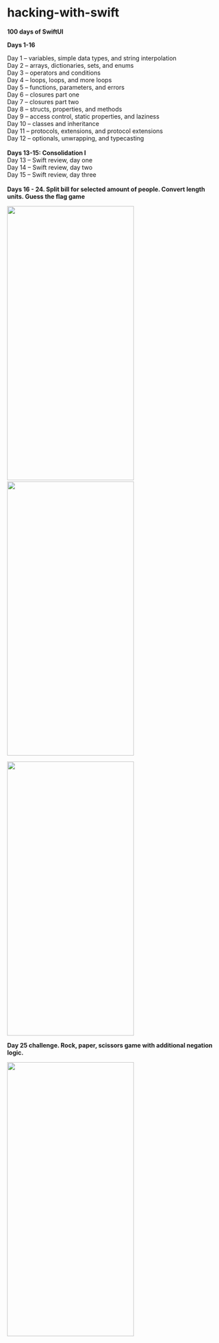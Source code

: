 # hacking-with-swift
<b>100 days of SwiftUI</b>

<b>Days 1-16</b> <br>

Day 1 – variables, simple data types, and string interpolation <br>
Day 2 – arrays, dictionaries, sets, and enums <br>
Day 3 – operators and conditions <br>
Day 4 – loops, loops, and more loops <br>
Day 5 – functions, parameters, and errors <br>
Day 6 – closures part one <br>
Day 7 – closures part two <br>
Day 8 – structs, properties, and methods <br>
Day 9 – access control, static properties, and laziness <br>
Day 10 – classes and inheritance <br>
Day 11 – protocols, extensions, and protocol extensions <br>
Day 12 – optionals, unwrapping, and typecasting <br>
 <br>
<b>Days 13-15: Consolidation I </b><br>
Day 13 – Swift review, day one <br>
Day 14 – Swift review, day two <br>
Day 15 – Swift review, day three <br>
 <br>
<b>Days 16 - 24. Split bill for selected amount of people. Convert length units. Guess the flag game</b><br>
<p>
<img src="https://user-images.githubusercontent.com/14318712/131993827-1e73a709-a01c-4004-bb9f-4463207fc215.gif" width="296" height="640"/> &ensp; &ensp;                   <img src="https://user-images.githubusercontent.com/14318712/131993835-c131ab40-21de-4d95-b74d-c3af24431036.gif" width="296" height="640"/> <p>
  
<img src="https://user-images.githubusercontent.com/14318712/132141630-25502cf6-87b1-4f81-a7d5-ec90648cc9ac.gif" width="296" height="640"/> <p>

<b>Day 25 challenge. Rock, paper, scissors game with additional negation logic. </b><p>
<img src="https://user-images.githubusercontent.com/14318712/132405270-cb756dcd-cb55-4cac-a4ea-99febdc892df.gif" width="296" height="640"/>


